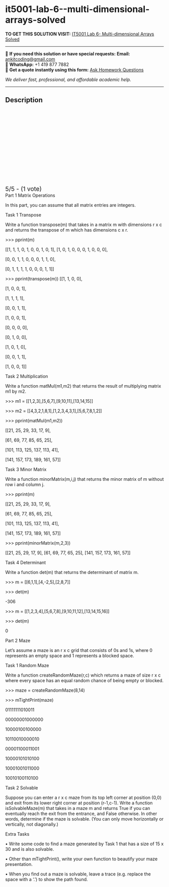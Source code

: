 # it5001-lab-6--multi-dimensional-arrays-solved
**TO GET THIS SOLUTION VISIT:** [IT5001 Lab 6- Multi-dimensional Arrays Solved](https://www.ankitcodinghub.com/product/it5001-week-6-multi-dimensional-arrays-solved/)


---

📩 **If you need this solution or have special requests:** **Email:** ankitcoding@gmail.com  
📱 **WhatsApp:** +1 419 877 7882  
📄 **Get a quote instantly using this form:** [Ask Homework Questions](https://www.ankitcodinghub.com/services/ask-homework-questions/)

*We deliver fast, professional, and affordable academic help.*

---

<h2>Description</h2>



<div class="kk-star-ratings kksr-auto kksr-align-center kksr-valign-top" data-payload="{&quot;align&quot;:&quot;center&quot;,&quot;id&quot;:&quot;119258&quot;,&quot;slug&quot;:&quot;default&quot;,&quot;valign&quot;:&quot;top&quot;,&quot;ignore&quot;:&quot;&quot;,&quot;reference&quot;:&quot;auto&quot;,&quot;class&quot;:&quot;&quot;,&quot;count&quot;:&quot;1&quot;,&quot;legendonly&quot;:&quot;&quot;,&quot;readonly&quot;:&quot;&quot;,&quot;score&quot;:&quot;5&quot;,&quot;starsonly&quot;:&quot;&quot;,&quot;best&quot;:&quot;5&quot;,&quot;gap&quot;:&quot;4&quot;,&quot;greet&quot;:&quot;Rate this product&quot;,&quot;legend&quot;:&quot;5\/5 - (1 vote)&quot;,&quot;size&quot;:&quot;24&quot;,&quot;title&quot;:&quot;IT5001 Lab 6- Multi-dimensional Arrays Solved&quot;,&quot;width&quot;:&quot;138&quot;,&quot;_legend&quot;:&quot;{score}\/{best} - ({count} {votes})&quot;,&quot;font_factor&quot;:&quot;1.25&quot;}">

<div class="kksr-stars">

<div class="kksr-stars-inactive">
            <div class="kksr-star" data-star="1" style="padding-right: 4px">


<div class="kksr-icon" style="width: 24px; height: 24px;"></div>
        </div>
            <div class="kksr-star" data-star="2" style="padding-right: 4px">


<div class="kksr-icon" style="width: 24px; height: 24px;"></div>
        </div>
            <div class="kksr-star" data-star="3" style="padding-right: 4px">


<div class="kksr-icon" style="width: 24px; height: 24px;"></div>
        </div>
            <div class="kksr-star" data-star="4" style="padding-right: 4px">


<div class="kksr-icon" style="width: 24px; height: 24px;"></div>
        </div>
            <div class="kksr-star" data-star="5" style="padding-right: 4px">


<div class="kksr-icon" style="width: 24px; height: 24px;"></div>
        </div>
    </div>

<div class="kksr-stars-active" style="width: 138px;">
            <div class="kksr-star" style="padding-right: 4px">


<div class="kksr-icon" style="width: 24px; height: 24px;"></div>
        </div>
            <div class="kksr-star" style="padding-right: 4px">


<div class="kksr-icon" style="width: 24px; height: 24px;"></div>
        </div>
            <div class="kksr-star" style="padding-right: 4px">


<div class="kksr-icon" style="width: 24px; height: 24px;"></div>
        </div>
            <div class="kksr-star" style="padding-right: 4px">


<div class="kksr-icon" style="width: 24px; height: 24px;"></div>
        </div>
            <div class="kksr-star" style="padding-right: 4px">


<div class="kksr-icon" style="width: 24px; height: 24px;"></div>
        </div>
    </div>
</div>


<div class="kksr-legend" style="font-size: 19.2px;">
            5/5 - (1 vote)    </div>
    </div>
Part 1 Matrix Operations

In this part, you can assume that all matrix entries are integers.

Task 1 Transpose

Write a function transpose(m) that takes in a matrix m with dimensions r x c and returns the transpose of m which has dimensions c x r.

&gt;&gt;&gt; pprint(m)

[[1, 1, 1, 0, 1, 0, 0, 1, 0, 1], [1, 0, 1, 0, 0, 0, 1, 0, 0, 0],

[0, 0, 1, 1, 0, 0, 0, 1, 1, 0],

[0, 1, 1, 1, 1, 0, 0, 0, 1, 1]]

&gt;&gt;&gt; pprint(transpose(m)) [[1, 1, 0, 0],

[1, 0, 0, 1],

[1, 1, 1, 1],

[0, 0, 1, 1],

[1, 0, 0, 1],

[0, 0, 0, 0],

[0, 1, 0, 0],

[1, 0, 1, 0],

[0, 0, 1, 1],

[1, 0, 0, 1]]

Task 2 Multiplication

Write a function matMul(m1,m2) that returns the result of multiplying matrix m1 by m2.

&gt;&gt;&gt; m1 = [[1,2,3],[5,6,7],[9,10,11],[13,14,15]]

&gt;&gt;&gt; m2 = [[4,3,2,1,8,1],[1,2,3,4,3,1],[5,6,7,8,1,2]]

&gt;&gt;&gt; pprint(matMul(m1,m2))

[[21, 25, 29, 33, 17, 9],

[61, 69, 77, 85, 65, 25],

[101, 113, 125, 137, 113, 41],

[141, 157, 173, 189, 161, 57]]

Task 3 Minor Matrix

Write a function minorMatrix(m,i,j) that returns the minor matrix of m without row i and column j.

&gt;&gt;&gt; pprint(m)

[[21, 25, 29, 33, 17, 9],

[61, 69, 77, 85, 65, 25],

[101, 113, 125, 137, 113, 41],

[141, 157, 173, 189, 161, 57]]

&gt;&gt;&gt; pprint(minorMatrix(m,2,3))

[[21, 25, 29, 17, 9], [61, 69, 77, 65, 25], [141, 157, 173, 161, 57]]

Task 4 Determinant

Write a function det(m) that returns the determinant of matrix m.

&gt;&gt;&gt; m = [[6,1,1],[4,-2,5],[2,8,7]]

&gt;&gt;&gt; det(m)

-306

&gt;&gt;&gt; m = [[1,2,3,4],[5,6,7,8],[9,10,11,12],[13,14,15,16]]

&gt;&gt;&gt; det(m)

0

Part 2 Maze

Let’s assume a maze is an r x c grid that consists of 0s and 1s, where 0 represents an empty space and 1 represents a blocked space.

Task 1 Random Maze

Write a function createRandomMaze(r,c) which returns a maze of size r x c where every space has an equal random chance of being empty or blocked.

&gt;&gt;&gt; maze = createRandomMaze(8,14)

&gt;&gt;&gt; mTightPrint(maze)

01111111010011

00000001000000

10000100100000

10110010000010

00001100011001

10000101010100

10001001011000

10010100110100

Task 2 Solvable

Suppose you can enter a r x c maze from its top left corner at position (0,0) and exit from its lower right corner at position (r-1,c-1). Write a function isSolvableMaze(m) that takes in a maze m and returns True if you can eventually reach the exit from the entrance, and False otherwise. In other words, determine if the maze is solvable. (You can only move horizontally or vertically, not diagonally.)

Extra Tasks

• Write some code to find a maze generated by Task 1 that has a size of 15 x 30 and is also solvable.

• Other than mTightPrint(), write your own function to beautify your maze presentation.

• When you find out a maze is solvable, leave a trace (e.g. replace the space with a ‘.’) to show the path found.
